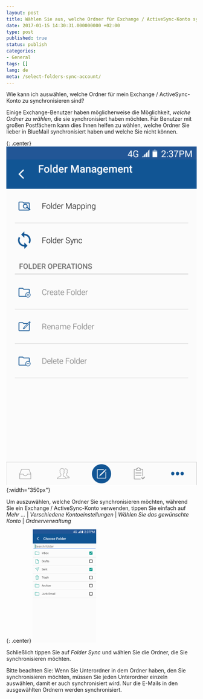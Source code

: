 ```yaml
---
layout: post
title: Wählen Sie aus, welche Ordner für Exchange / ActiveSync-Konto synchronisiert werden sollen
date: 2017-01-15 14:30:31.000000000 +02:00
type: post
published: true
status: publish
categories:
- General
tags: []
lang: de
meta: /select-folders-sync-account/
---
```


Wie kann ich auswählen, welche Ordner für mein Exchange / ActiveSync-Konto zu synchronisieren sind?

Einige Exchange-Benutzer haben möglicherweise die Möglichkeit, *welche Ordner zu wählen*, die sie synchronisiert haben möchten. Für Benutzer mit großen Postfächern kann dies Ihnen helfen zu wählen, welche Ordner Sie lieber in BlueMail synchronisiert haben und welche Sie nicht können.

{: .center}
![Folder Management](/assets/FolderManagement-575x1024.png){:width="350px"}

Um auszuwählen, welche Ordner Sie synchronisieren möchten, während Sie ein Exchange / ActiveSync-Konto verwenden, tippen Sie einfach auf *Mehr ...* \| *Verschiedene Kontoeinstellungen* \| *Wählen Sie das gewünschte Konto* \| *Ordnerverwaltung*

{: .center}
![Choose Folder](/assets/choose-folder-168x300.png)

Schließlich tippen Sie auf *Folder Sync* und wählen Sie die Ordner, die Sie synchronisieren möchten.

Bitte beachten Sie: Wenn Sie Unterordner in dem Ordner haben, den Sie synchronisieren möchten, müssen Sie jeden Unterordner einzeln auswählen, damit er auch synchronisiert wird. Nur die E-Mails in den ausgewählten Ordnern werden synchronisiert.

